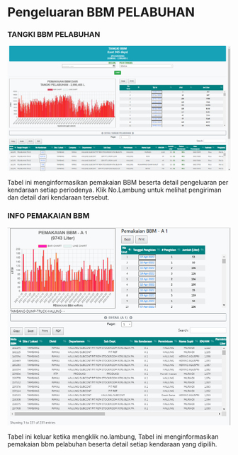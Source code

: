 # Pengeluaran BBM PELABUHAN

### TANGKI BBM PELABUHAN

![](<../../.gitbook/assets/Screenshot (37).png>)

Tabel ini menginformasikan pemakaian BBM beserta detail pengeluaran per kendaraan setiap periodenya. Klik No.Lambung untuk melihat pengiriman dan detail dari kendaraan tersebut.

### INFO PEMAKAIAN BBM

![](../../.gitbook/assets/pelabuhan.PNG)

Tabel ini keluar ketika mengklik no.lambung, Tabel ini menginformasikan pemakaian bbm pelabuhan beserta detail setiap kendaraan yang dipilih.
